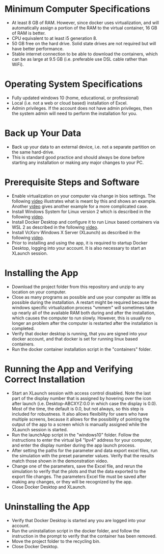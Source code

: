 # Minimum Computer Specifications
- At least 8 GB of RAM. However, since docker uses virtualization, and will automatically assign a portion of the RAM to the virtual container, 16 GB of RAM is better.
- CPU equivalent to at least i5 generation 8.
- 50 GB free on the hard drive. Solid state drives are not required but will have better performance.
- Stable internet connection to be able to download the containers, which can be as large at 9.5 GB (i.e. preferable use DSL cable rather than WiFi).

# Operating System Specifications
- Fully updated windows 10 (home, educational, or professional)
- Local (i.e. not a web or cloud based) installation of Excel.
- Admin privileges. If the account does not have admin privileges, then the system admin will need to perform the installation for you.

# Back up Your Data
- Back up your data to an external device, i.e. not a separate partition on the same hard-drive.
- This is standard good practice and should always be done before starting any installation or making any major changes to your PC.

# Prerequisite Steps and Software
- Enable virtualization on your computer via change in bios settings. The following [video](https://www.youtube.com/watch?v=MOuTxfzCvMY) illustrates what is meant by this and shows an example. Another [video](https://www.youtube.com/watch?v=wlfS0UEMUqc) gives another example for a more complicated case.
- Install Windows System for Linux version 2 which is described in the following [video](https://www.youtube.com/watch?v=_fntjriRe48).
- Install Docker Desktop and configure it to run Linux based containers via WSL 2 as described in the following [video](https://www.youtube.com/watch?v=5RQbdMn04Oc).
- Install VcXsrv Windows X Server (XLaunch) as described in the following [video](https://www.youtube.com/watch?v=YbXDJJE5zsc).
- Prior to installing and using the app, it is required to startup Docker Desktop, logging into your account. It is also necessary to start an XLaunch session.

# Installing the App
- Download the project folder from this repository and unzip to any location on your computer.
- Close as many programs as possible and use your computer as little as possible during the installation. A restart might be required because the windows specific virtualization process "vmmem" will sometimes take up nearly all of the available RAM both during and after the installation, which causes the computer to run slowly. However, this is usually no longer an problem after the computer is restarted after the installation is completed.
- Verify that docker desktop is running, that you are signed into your docker account, and that docker is set for running linux based containers.
- Run the docker container installation script in the "containers" folder.

# Running the App and Verifying Correct Installation
- Start an XLaunch session with access control disabled. Note the last part of the display number that is assigned by hovering over the icon after launch (i.e. Desktop-ABCXYZ:0.0 in which case the display is 0.0). Most of the time, the default is 0.0, but not always, so this step is included for robustness. It also allows flexibility for users who have multiple screens, because it allows for the possibility of pointing the output of the app to a screen which is manually assigned while the XLaunch session is started.
- Run the launchApp script in the "windows10" folder. Follow the instructions to enter the virtual Ip4 "Ipv4" address for your computer, and enter the display number during the app launch process.
- After setting the paths for the parameter and data export excel files, run the simulation with the preset parameter values. Verify that the results match those shown in the demonstration video.
- Change one of the parameters, save the Excel file, and rerun the simulation to verify that the plots and that the data exported to the export file changes. The parameters Excel file must be saved after making any changes, or they will be recognized by the app.
- Close Docker Desktop and XLaunch.

# Uninstalling the App
- Verify that Docker Desktop is started any you are logged into your account.
- Run the uninstallation script in the docker folder, and follow the instruction in the prompt to verify that the container has been removed.
- Move the project folder to the recycling bin.
- Close Docker Desktop.
